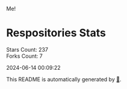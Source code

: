 Me!

# Respositories Stats
Stars Count: 237  
Forks Count: 7

2024-06-14 00:09:22  

This README is automatically generated by [🐰](https://github.com/rnitta/rnitta).
